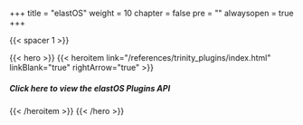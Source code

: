 
+++
title = "elastOS"
weight = 10
chapter = false
pre = ""
alwaysopen = true
+++

{{< spacer 1 >}}

{{< hero >}}
    {{< heroitem link="/references/trinity_plugins/index.html" linkBlank="true" rightArrow="true" >}}
        <h5>Click here to view the elastOS Plugins API</h5>
    {{< /heroitem >}}
{{< /hero >}}

